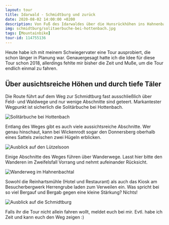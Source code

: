```yaml
---
layout: tour
title: Idarwald - Schmidtburg und zurück
date: 2020-08-02 14:00:00 +0200
description: Von Fuß des Idarwaldes über die Hunsrückhöhen ins Hahnenbachtal zur malerischen Schmidtburg.
img: schmidtburg/solitaerbuche-bei-hottenbach.jpg
tags: [Mountainbike]
tour-id: 114755136
---
```

Heute habe ich mit meinem Schwiegervater eine Tour ausprobiert, die schon länger in Planung war. Genauergesagt hatte ich die Idee für diese Tour schon 2018, allerdings fehlte mir bisher die Zeit und Muße, um die Tour endlich einmal zu fahren.

## Über ausichtsreiche Höhen und durch tiefe Täler
Die Route führt auf dem Weg zur Schmidtburg fast ausschließlich über Feld- und Waldwege und nur wenige Abschnitte sind geteert. Markantester Wegpunkt ist sicherlich die Solitärbuche bei Hottenbach.

![Solitärbuche bei Hottenbach]({{site.baseurl}}/assets/img/schmidtburg/solitaerbuche-bei-hottenbach.jpg)

Entlang des Weges gibt es auch viele aussichtsreiche Abschnitte. Wer genau hinschaut, kann bei Wickenrodt sogar den Donnersberg oberhalb eines Sattels zwischen zwei Hügeln erblicken.

![Ausblick auf den Lützelsoon]({{site.baseurl}}/assets/img/schmidtburg/ausblick-auf-den-luetzelsoon.jpg)

Einige Abschnitte des Weges führen über Wanderwege. Lasst hier bitte den Wanderen im Zweifelsfall Vorrang und nehmt aufeinander Rücksicht.

![Wanderweg im Hahnenbachtal]({{site.baseurl}}/assets/img/schmidtburg/wanderweg-im-hahnenbachtal.jpg)

Sowohl die Reinhartsmühle (Hotel und Restaurant) als auch das Kiosk am Besucherbergwerk Herrengrube laden zum Verweilen ein. Was spricht bei so viel Bergauf und Bergab gegen eine kleine Stärkung? Nichts!

![Ausblick auf die Schmidtburg]({{site.baseurl}}/assets/img/schmidtburg/ausblick-auf-die-schmidtburg.jpg)

Falls ihr die Tour nicht allein fahren wollt, meldet euch bei mir. Evtl. habe ich Zeit und kann euch den Weg zeigen :)